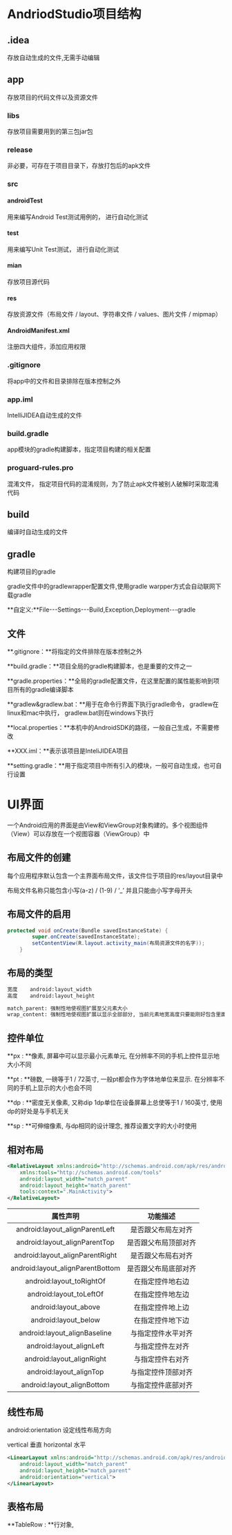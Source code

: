 # AndriodStudio项目结构

## .idea

存放自动生成的文件,无需手动编辑

## app

存放项目的代码文件以及资源文件

### libs

存放项目需要用到的第三包jar包

### release

非必要，可存在于项目目录下，存放打包后的apk文件

### src

#### androidTest

用来编写Android Test测试用例的， 进行自动化测试

#### test

用来编写Unit Test测试， 进行自动化测试

#### mian

存放项目源代码

#### res

存放资源文件（布局文件 / layout、字符串文件 / values、图片文件 / mipmap）

#### AndroidManifest.xml

注册四大组件，添加应用权限

### .gitignore

将app中的文件和目录排除在版本控制之外

### app.iml

IntelliJIDEA自动生成的文件

### build.gradle

app模块的gradle构建脚本，指定项目构建的相关配置

### proguard-rules.pro

混淆文件， 指定项目代码的混淆规则，为了防止apk文件被别人破解时采取混淆代码

## build

编译时自动生成的文件

## gradle

构建项目的gradle

gradle文件中的gradlewrapper配置文件,使用gradle warpper方式会自动联网下载gradle

**自定义:**File---Settings---Build,Exception,Deployment---gradle

## 文件

**.gitignore：**将指定的文件排除在版本控制之外

**build.gradle：**项目全局的gradle构建脚本，也是重要的文件之一

**gradle.properties：**全局的gradle配置文件，在这里配置的属性能影响到项目所有的gradle编译脚本

**gradlew&gradlew.bat：**用于在命令行界面下执行gradle命令， gradlew在linux和mac中执行， gradlew.bat则在windows下执行

**local.properties：**本机中的AndroidSDK的路径，一般自己生成，不需要修改

**XXX.iml：**表示该项目是InteliJIDEA项目

**setting.gradle：**用于指定项目中所有引入的模块，一般可自动生成，也可自行设置

# UI界面

一个Android应用的界面是由View和ViewGroup对象构建的。多个视图组件（View）可以存放在一个视图容器（ViewGroup）中

## 布局文件的创建

每个应用程序默认包含一个主界面布局文件，该文件位于项目的res/layout目录中

布局文件名称只能包含小写(a-z) /  (1-9) / ‘_’ 并且只能由小写字母开头

## 布局文件的启用

```java
protected void onCreate(Bundle savedInstanceState) {
        super.onCreate(savedInstanceState);
        setContentView(R.layout.activity_main(布局资源文件的名字));
    }
```

## 布局的类型

```xml
宽度    android:layout_width
高度    android:layout_height

match_parent: 强制性地使视图扩展至父元素大小
wrap_content: 强制性地使视图扩展以显示全部部分, 当前元素地宽高度只要能刚好包含里面地内容
```

## 控件单位

**px : **像素, 屏幕中可以显示最小元素单元, 在分辨率不同的手机上控件显示地大小不同

**pt : **磅数, 一磅等于1 / 72英寸, 一般pt都会作为字体地单位来显示. 在分辨率不同的手机上显示的大小也会不同

**dp : **密度无关像素, 又称dip 1dp单位在设备屏幕上总使等于1 / 160英寸, 使用dp的好处是与手机无关

**sp : **可伸缩像素, 与dp相同的设计理念, 推荐设置文字的大小时使用

## 相对布局

```xml
<RelativeLayout xmlns:android="http://schemas.android.com/apk/res/android"
    xmlns:tools="http://schemas.android.com/tools"
    android:layout_width="match_parent"
    android:layout_height="match_parent"
    tools:context=".MainActivity">
</RelativeLayout>
```



|             属性声明             |       功能描述       |
| :------------------------------: | :------------------: |
|  android:layout_alignParentLeft  |  是否跟父布局左对齐  |
|  android:layout_alignParentTop   | 是否跟父布局顶部对齐 |
| android:layout_alignParentRight  |  是否跟父布局右对齐  |
| android:layout_alignParentBottom | 是否跟父布局底部对齐 |
|     android:layout_toRightOf     |   在指定控件地右边   |
|     android:layout_toLeftOf      |   在指定控件地左边   |
|       android:layout_above       |   在指定控件地上边   |
|       android:layout_below       |   在指定控件地下边   |
|   android:layout_alignBaseline   |  与指定控件水平对齐  |
|     android:layout_alignLeft     |   与指定控件左对齐   |
|    android:layout_alignRight     |   与指定控件右对齐   |
|     android:layout_alignTop      |  与指定控件顶部对齐  |
|    android:layout_alignBottom    |  与指定控件底部对齐  |

## 线性布局

android:orientation    设定线性布局方向

vertical    垂直    horizontal    水平

```xml
<LinearLayout xmlns:android="http://schemas.android.com/apk/res/android"
    android:layout_width="match_parent"
    android:layout_height="match_parent"
    android:orientation="vertical">
</LinearLayout>
```

## 表格布局

**TableRow : **行对象, 